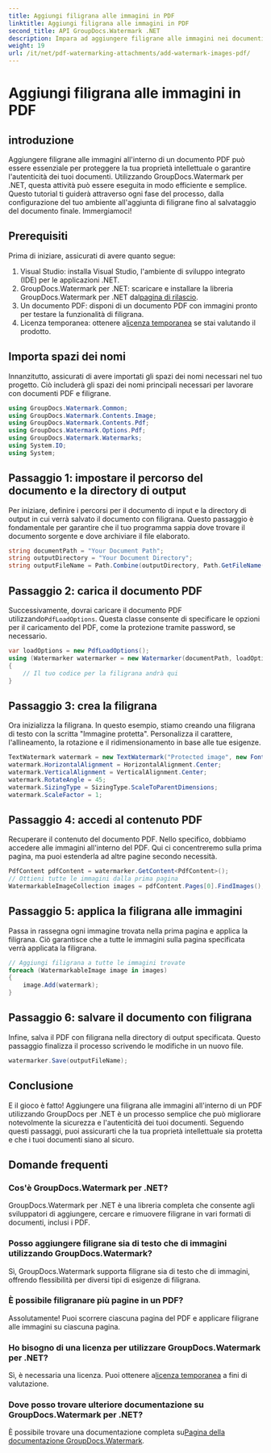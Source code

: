```yaml
---
title: Aggiungi filigrana alle immagini in PDF
linktitle: Aggiungi filigrana alle immagini in PDF
second_title: API GroupDocs.Watermark .NET
description: Impara ad aggiungere filigrane alle immagini nei documenti PDF utilizzando GroupDocs.Watermark per .NET con il nostro tutorial dettagliato passo dopo passo. Proteggi facilmente i tuoi PDF.
weight: 19
url: /it/net/pdf-watermarking-attachments/add-watermark-images-pdf/
---
```


# Aggiungi filigrana alle immagini in PDF

## introduzione
Aggiungere filigrane alle immagini all'interno di un documento PDF può essere essenziale per proteggere la tua proprietà intellettuale o garantire l'autenticità dei tuoi documenti. Utilizzando GroupDocs.Watermark per .NET, questa attività può essere eseguita in modo efficiente e semplice. Questo tutorial ti guiderà attraverso ogni fase del processo, dalla configurazione del tuo ambiente all'aggiunta di filigrane fino al salvataggio del documento finale. Immergiamoci!
## Prerequisiti
Prima di iniziare, assicurati di avere quanto segue:
1. Visual Studio: installa Visual Studio, l'ambiente di sviluppo integrato (IDE) per le applicazioni .NET.
2.  GroupDocs.Watermark per .NET: scaricare e installare la libreria GroupDocs.Watermark per .NET dal[pagina di rilascio](https://releases.groupdocs.com/Watermark/net/).
3. Un documento PDF: disponi di un documento PDF con immagini pronto per testare la funzionalità di filigrana.
4.  Licenza temporanea: ottenere a[licenza temporanea](https://purchase.groupdocs.com/temporary-license/) se stai valutando il prodotto.
## Importa spazi dei nomi
Innanzitutto, assicurati di avere importati gli spazi dei nomi necessari nel tuo progetto. Ciò includerà gli spazi dei nomi principali necessari per lavorare con documenti PDF e filigrane.
```csharp
using GroupDocs.Watermark.Common;
using GroupDocs.Watermark.Contents.Image;
using GroupDocs.Watermark.Contents.Pdf;
using GroupDocs.Watermark.Options.Pdf;
using GroupDocs.Watermark.Watermarks;
using System.IO;
using System;
```
## Passaggio 1: impostare il percorso del documento e la directory di output
Per iniziare, definire i percorsi per il documento di input e la directory di output in cui verrà salvato il documento con filigrana. Questo passaggio è fondamentale per garantire che il tuo programma sappia dove trovare il documento sorgente e dove archiviare il file elaborato.
```csharp
string documentPath = "Your Document Path";
string outputDirectory = "Your Document Directory";
string outputFileName = Path.Combine(outputDirectory, Path.GetFileName(documentPath));
```
## Passaggio 2: carica il documento PDF
 Successivamente, dovrai caricare il documento PDF utilizzando`PdfLoadOptions`. Questa classe consente di specificare le opzioni per il caricamento del PDF, come la protezione tramite password, se necessario.
```csharp
var loadOptions = new PdfLoadOptions();
using (Watermarker watermarker = new Watermarker(documentPath, loadOptions))
{
    // Il tuo codice per la filigrana andrà qui
}
```
## Passaggio 3: crea la filigrana
Ora inizializza la filigrana. In questo esempio, stiamo creando una filigrana di testo con la scritta "Immagine protetta". Personalizza il carattere, l'allineamento, la rotazione e il ridimensionamento in base alle tue esigenze.
```csharp
TextWatermark watermark = new TextWatermark("Protected image", new Font("Arial", 8));
watermark.HorizontalAlignment = HorizontalAlignment.Center;
watermark.VerticalAlignment = VerticalAlignment.Center;
watermark.RotateAngle = 45;
watermark.SizingType = SizingType.ScaleToParentDimensions;
watermark.ScaleFactor = 1;
```
## Passaggio 4: accedi al contenuto PDF
Recuperare il contenuto del documento PDF. Nello specifico, dobbiamo accedere alle immagini all'interno del PDF. Qui ci concentreremo sulla prima pagina, ma puoi estenderla ad altre pagine secondo necessità.
```csharp
PdfContent pdfContent = watermarker.GetContent<PdfContent>();
// Ottieni tutte le immagini dalla prima pagina
WatermarkableImageCollection images = pdfContent.Pages[0].FindImages();
```
## Passaggio 5: applica la filigrana alle immagini
Passa in rassegna ogni immagine trovata nella prima pagina e applica la filigrana. Ciò garantisce che a tutte le immagini sulla pagina specificata verrà applicata la filigrana.
```csharp
// Aggiungi filigrana a tutte le immagini trovate
foreach (WatermarkableImage image in images)
{
    image.Add(watermark);
}
```
## Passaggio 6: salvare il documento con filigrana
Infine, salva il PDF con filigrana nella directory di output specificata. Questo passaggio finalizza il processo scrivendo le modifiche in un nuovo file.
```csharp
watermarker.Save(outputFileName);
```
## Conclusione
E il gioco è fatto! Aggiungere una filigrana alle immagini all'interno di un PDF utilizzando GroupDocs per .NET è un processo semplice che può migliorare notevolmente la sicurezza e l'autenticità dei tuoi documenti. Seguendo questi passaggi, puoi assicurarti che la tua proprietà intellettuale sia protetta e che i tuoi documenti siano al sicuro.
## Domande frequenti
### Cos'è GroupDocs.Watermark per .NET?
GroupDocs.Watermark per .NET è una libreria completa che consente agli sviluppatori di aggiungere, cercare e rimuovere filigrane in vari formati di documenti, inclusi i PDF.
### Posso aggiungere filigrane sia di testo che di immagini utilizzando GroupDocs.Watermark?
Sì, GroupDocs.Watermark supporta filigrane sia di testo che di immagini, offrendo flessibilità per diversi tipi di esigenze di filigrana.
### È possibile filigranare più pagine in un PDF?
Assolutamente! Puoi scorrere ciascuna pagina del PDF e applicare filigrane alle immagini su ciascuna pagina.
### Ho bisogno di una licenza per utilizzare GroupDocs.Watermark per .NET?
 Sì, è necessaria una licenza. Puoi ottenere a[licenza temporanea](https://purchase.groupdocs.com/temporary-license/) a fini di valutazione.
### Dove posso trovare ulteriore documentazione su GroupDocs.Watermark per .NET?
 È possibile trovare una documentazione completa su[Pagina della documentazione GroupDocs.Watermark](https://tutorials.groupdocs.com/Watermark/net/).